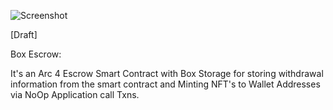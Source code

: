 ![Screenshot](https://github.com/Sam2much96/algorand_python_Scripts/blob/main/contracts/escrow/Box_Escrow_Logo.png)


[Draft]

Box Escrow:
 
 It's an Arc 4 Escrow Smart Contract  with Box Storage for storing withdrawal information from the smart contract and Minting NFT's to Wallet Addresses via NoOp Application call Txns.
